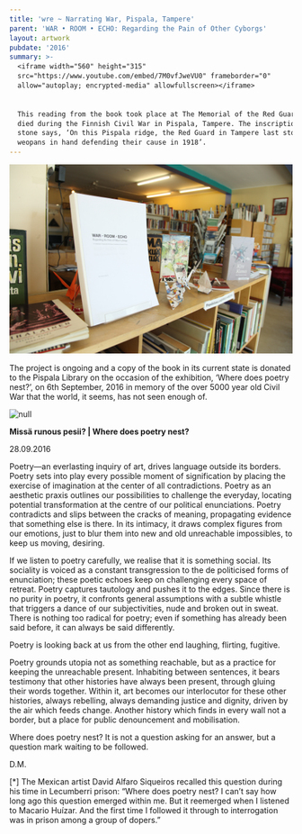 ```yaml
---
title: 'wre ~ Narrating War, Pispala, Tampere'
parent: 'WAR • ROOM • ECHO: Regarding the Pain of Other Cyborgs'
layout: artwork
pubdate: '2016'
summary: >-
  <iframe width="560" height="315"
  src="https://www.youtube.com/embed/7M0vfJweVU0" frameborder="0"
  allow="autoplay; encrypted-media" allowfullscreen></iframe>


  This reading from the book took place at The Memorial of the Red Guards, who
  died during the Finnish Civil War in Pispala, Tampere. The inscription in the
  stone says, ‘On this Pispala ridge, the Red Guard in Tampere last stood with
  weopans in hand defending their cause in 1918’.
---
```

![null](/assets/img/pispala-library-03.jpg)

The project is ongoing and a copy of the book in its current state is donated to the Pispala Library on the occasion of the exhibition, ‘Where does poetry nest?’, on 6th September, 2016 in memory of the over 5000 year old Civil War that the world, it seems, has not seen enough of.

![null](/assets/img/pispala-library-01.png)





**Missä runous pesii? | Where does poetry nest?**

28.09.2016

Poetry—an everlasting inquiry of art, drives language outside its borders. Poetry sets into play every possible moment of signification by placing the exercise of imagination at the center of all contradictions. Poetry as an aesthetic praxis outlines our possibilities to challenge the everyday, locating potential transformation at the centre of our political enunciations. Poetry contradicts and slips between the cracks of meaning, propagating evidence that something else is there. In its intimacy, it draws complex figures from our emotions, just to blur them into new and old unreachable impossibles, to keep us moving, desiring.

If we listen to poetry carefully, we realise that it is something social. Its sociality is voiced as a constant transgression to the de politicised forms of enunciation; these poetic echoes keep on challenging every space of retreat. Poetry captures tautology and pushes it to the edges. Since there is no purity in poetry, it confronts general assumptions with a subtle whistle that triggers a dance of our subjectivities, nude and broken out in sweat. There is nothing too radical for poetry; even if something has already been said before, it can always be said differently.

Poetry is looking back at us from the other end laughing, flirting, fugitive.

Poetry grounds utopia not as something reachable, but as a practice for keeping the unreachable present. Inhabiting between sentences, it bears testimony that other histories have always been present, through gluing their words together. Within it, art becomes our interlocutor for these other histories, always rebelling, always demanding justice and dignity, driven by the air which feeds change. Another history which finds in every wall not a border, but a place for public denouncement and mobilisation.

Where does poetry nest? It is not a question asking for an answer, but a question mark waiting to be followed.

D.M.



\[*] The Mexican artist David Alfaro Siqueiros recalled this question during his time in Lecumberri prison: “Where does poetry nest? I can’t say how long ago this question emerged within me. But it reemerged when I listened to Macario Huízar. And the first time I followed it through to interrogation was in prison among a group of dopers.”
